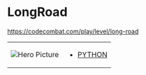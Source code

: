 # LongRoad 

https://codecombat.com/play/level/long-road
<table>
<tr>
<td>

![Hero Picture](hero.png?raw=true "Hero Picture")

</td>
<td>
<ul>
<li>

[PYTHON](LongRoad.py)

</li>
</td>
</tr>
<table>